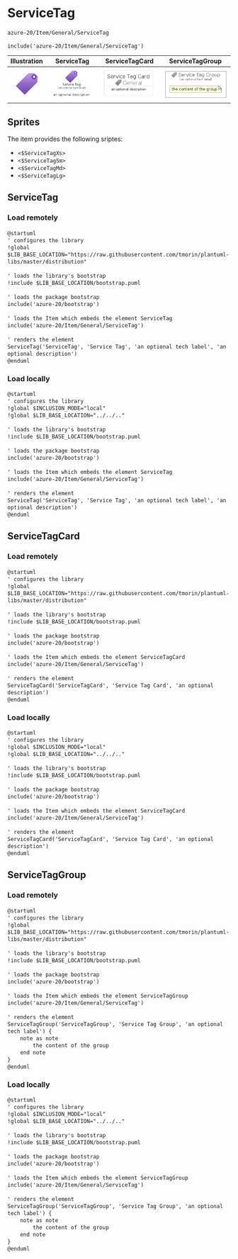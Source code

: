 # ServiceTag


```text
azure-20/Item/General/ServiceTag
```

```text
include('azure-20/Item/General/ServiceTag')
```



| Illustration | ServiceTag | ServiceTagCard | ServiceTagGroup |
| :---: | :---: | :---: | :---: |
| ![illustration for Illustration](../../../azure-20/Item/General/ServiceTag.png) | ![illustration for ServiceTag](../../../azure-20/Item/General/ServiceTag.Local.png) | ![illustration for ServiceTagCard](../../../azure-20/Item/General/ServiceTagCard.Local.png) | ![illustration for ServiceTagGroup](../../../azure-20/Item/General/ServiceTagGroup.Local.png) |



## Sprites
The item provides the following sriptes:

- `<$ServiceTagXs>`
- `<$ServiceTagSm>`
- `<$ServiceTagMd>`
- `<$ServiceTagLg>`





## ServiceTag

### Load remotely
```plantuml
@startuml
' configures the library
!global $LIB_BASE_LOCATION="https://raw.githubusercontent.com/tmorin/plantuml-libs/master/distribution"

' loads the library's bootstrap
!include $LIB_BASE_LOCATION/bootstrap.puml

' loads the package bootstrap
include('azure-20/bootstrap')

' loads the Item which embeds the element ServiceTag
include('azure-20/Item/General/ServiceTag')

' renders the element
ServiceTag('ServiceTag', 'Service Tag', 'an optional tech label', 'an optional description')
@enduml
```

### Load locally
```plantuml
@startuml
' configures the library
!global $INCLUSION_MODE="local"
!global $LIB_BASE_LOCATION="../../.."

' loads the library's bootstrap
!include $LIB_BASE_LOCATION/bootstrap.puml

' loads the package bootstrap
include('azure-20/bootstrap')

' loads the Item which embeds the element ServiceTag
include('azure-20/Item/General/ServiceTag')

' renders the element
ServiceTag('ServiceTag', 'Service Tag', 'an optional tech label', 'an optional description')
@enduml
```

## ServiceTagCard

### Load remotely
```plantuml
@startuml
' configures the library
!global $LIB_BASE_LOCATION="https://raw.githubusercontent.com/tmorin/plantuml-libs/master/distribution"

' loads the library's bootstrap
!include $LIB_BASE_LOCATION/bootstrap.puml

' loads the package bootstrap
include('azure-20/bootstrap')

' loads the Item which embeds the element ServiceTagCard
include('azure-20/Item/General/ServiceTag')

' renders the element
ServiceTagCard('ServiceTagCard', 'Service Tag Card', 'an optional description')
@enduml
```

### Load locally
```plantuml
@startuml
' configures the library
!global $INCLUSION_MODE="local"
!global $LIB_BASE_LOCATION="../../.."

' loads the library's bootstrap
!include $LIB_BASE_LOCATION/bootstrap.puml

' loads the package bootstrap
include('azure-20/bootstrap')

' loads the Item which embeds the element ServiceTagCard
include('azure-20/Item/General/ServiceTag')

' renders the element
ServiceTagCard('ServiceTagCard', 'Service Tag Card', 'an optional description')
@enduml
```

## ServiceTagGroup

### Load remotely
```plantuml
@startuml
' configures the library
!global $LIB_BASE_LOCATION="https://raw.githubusercontent.com/tmorin/plantuml-libs/master/distribution"

' loads the library's bootstrap
!include $LIB_BASE_LOCATION/bootstrap.puml

' loads the package bootstrap
include('azure-20/bootstrap')

' loads the Item which embeds the element ServiceTagGroup
include('azure-20/Item/General/ServiceTag')

' renders the element
ServiceTagGroup('ServiceTagGroup', 'Service Tag Group', 'an optional tech label') {
    note as note
        the content of the group
    end note
}
@enduml
```

### Load locally
```plantuml
@startuml
' configures the library
!global $INCLUSION_MODE="local"
!global $LIB_BASE_LOCATION="../../.."

' loads the library's bootstrap
!include $LIB_BASE_LOCATION/bootstrap.puml

' loads the package bootstrap
include('azure-20/bootstrap')

' loads the Item which embeds the element ServiceTagGroup
include('azure-20/Item/General/ServiceTag')

' renders the element
ServiceTagGroup('ServiceTagGroup', 'Service Tag Group', 'an optional tech label') {
    note as note
        the content of the group
    end note
}
@enduml
```

